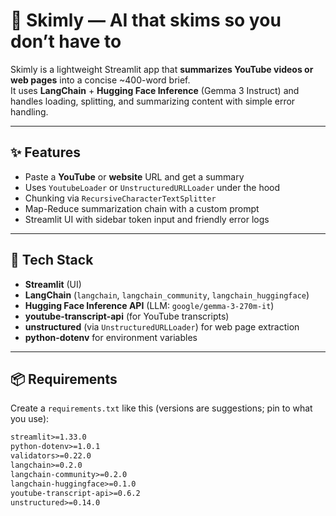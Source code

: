 # 🤖 Skimly — AI that skims so you don’t have to

Skimly is a lightweight Streamlit app that **summarizes YouTube videos or web pages** into a concise ~400-word brief.  
It uses **LangChain** + **Hugging Face Inference** (Gemma 3 Instruct) and handles loading, splitting, and summarizing content with simple error handling.

---

## ✨ Features

- Paste a **YouTube** or **website** URL and get a summary
- Uses `YoutubeLoader` or `UnstructuredURLLoader` under the hood
- Chunking via `RecursiveCharacterTextSplitter`
- Map-Reduce summarization chain with a custom prompt
- Streamlit UI with sidebar token input and friendly error logs

---

## 🧰 Tech Stack

- **Streamlit** (UI)
- **LangChain** (`langchain`, `langchain_community`, `langchain_huggingface`)
- **Hugging Face Inference API** (LLM: `google/gemma-3-270m-it`)
- **youtube-transcript-api** (for YouTube transcripts)
- **unstructured** (via `UnstructuredURLLoader`) for web page extraction
- **python-dotenv** for environment variables

---

## 📦 Requirements

Create a `requirements.txt` like this (versions are suggestions; pin to what you use):

```txt
streamlit>=1.33.0
python-dotenv>=1.0.1
validators>=0.22.0
langchain>=0.2.0
langchain-community>=0.2.0
langchain-huggingface>=0.1.0
youtube-transcript-api>=0.6.2
unstructured>=0.14.0
```
